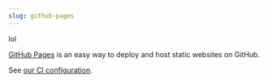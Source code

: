 ```yaml
---
slug: github-pages
---
```


lol

[GitHub Pages](https://pages.github.com/) is an easy way to deploy and host static websites on GitHub.

See [our CI configuration](https://github.com/srid/emanote-template/blob/master/.github/workflows/publish.yaml).
